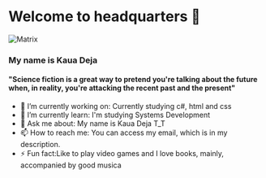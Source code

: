 # Welcome to headquarters 👋

![Matrix](https://media.giphy.com/media/vfTWTF1OFO4ik/giphy.gif)


  ### My name is Kaua Deja
  #### "Science fiction is a great way to pretend you're talking about the future when, in reality, you're attacking the recent past and the present"

- 🔭 I’m currently working on: Currently studying c#, html and css
- 🌱 I’m currently learn: I'm studying Systems Development
- 💬 Ask me about: My name is Kaua Deja T_T
- 📫 How to reach me: You can access my email, which is in my description.
- ⚡ Fun fact:Like to play video games and I love books, mainly, accompanied by
good musica
 

